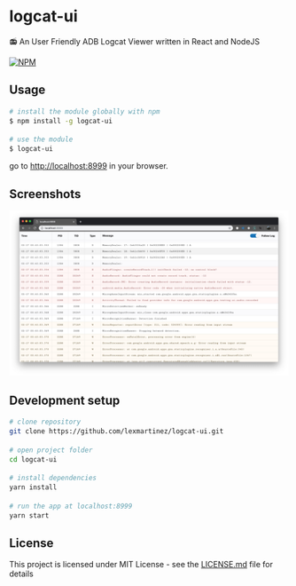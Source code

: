 # logcat-ui

:radio: An User Friendly ADB Logcat Viewer written in React and NodeJS

[![NPM](https://nodei.co/npm/logcat-ui.png?downloads=true&downloadRank=true&stars=true)](https://nodei.co/npm/logcat-ui)

## Usage

```bash
# install the module globally with npm
$ npm install -g logcat-ui

# use the module
$ logcat-ui
```

go to [http://localhost:8999](http://localhost:8999) in your browser.

## Screenshots

![screenshot-v1.0.0](https://github.com/lexmartinez/logcat-ui/raw/master/screenshots/screenshot-1.0.0.jpg)

## Development setup

``` bash
# clone repository
git clone https://github.com/lexmartinez/logcat-ui.git

# open project folder
cd logcat-ui

# install dependencies
yarn install

# run the app at localhost:8999
yarn start
```

## License

This project is licensed under MIT License - see the [LICENSE.md](https://github.com/lexmartinez/logcat-ui/blob/master/LICENSE.md) file for details